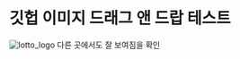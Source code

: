 # 깃헙 이미지 드래그 앤 드랍 테스트
![lotto_logo](https://user-images.githubusercontent.com/70330124/158827336-444de892-f1a3-4817-a77c-4e2866bbd126.jpg)
다른 곳에서도 잘 보여짐을 확인

<box-icon type='solid' name='message-alt-minus'></box-icon>
<!--stackedit_data:
eyJoaXN0b3J5IjpbLTE5Mzg0NTAyMTIsLTk2NDQyOTQ2MSwxMD
M4MTYzNjQwXX0=
-->
